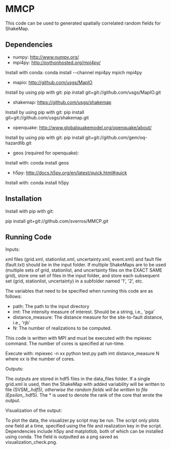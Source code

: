 # MMCP

This code can be used to generated spatially correlated random fields for ShakeMap. 


Dependencies
------------
  * numpy:  http://www.numpy.org/
  * mpi4py: http://pythonhosted.org/mpi4py/ 

Install with conda: conda install --channel mpi4py mpich mpi4py 

  * mapio:  http://github.com/usgs/MapIO 

Install by using pip with git: pip install git+git://github.com/usgs/MapIO.git

  * shakemap: https://github.com/usgs/shakemap

Install by using pip with git: pip install git+git://github.com/usgs/shakemap.git

  * openquake: http://www.globalquakemodel.org/openquake/about/

Install by using pip with git: pip install git+git://github.com/gem/oq-hazardlib.git

  * geos (required for openquake):

Install with: conda install geos

  * h5py: http://docs.h5py.org/en/latest/quick.html#quick

Install with: conda install h5py


Installation
------------

Install with pip with git:
        
pip install git+git://github.com/sverros/MMCP.git


Running Code
------------

Inputs:

xml files (grid.xml, stationlist.xml, uncertainty.xml, event.xml) and fault file (fault.txt) should be in the input folder. 
If multiple ShakeMaps are to be used (multiple sets of grid, stationlist, and uncertainty files on the EXACT SAME grid), store one set
of files in the input folder, and store each subsequent set (grid, stationlist, uncertainty) in a subfolder named '1', '2', etc.

The variables that need to be specified when running this code are as follows:
    
  * path: The path to the input directory
  * imt: The intensity measure of interest. Should be a string, i.e., 'pga'
  * distance_measure: The distance measure for the site-to-fault distance, i.e., 'rjb'
  * N: The number of realizations to be computed.

This code is written with MPI and must be executed with the mpiexec command. The number of cores is specified at run-time.

Execute with: mpiexec -n xx python test.py path imt distance_measure N
where xx is the number of cores.

Outputs:

The outputs are stored in hdf5 files in the data_files folder. If a single grid.xml is used, then the ShakeMap with added variability will be written to file (SVSM_*.hdf5), otherwise the random fields will be written to file (Epsilon_*.hdf5). The * is used to denote the rank of the core that wrote the output.

Visualization of the output:

To plot the data, the visualizer.py script may be run. The script only plots one field at a time, specified using the file and realization key in the script. Dependencies include h5py and matplotlob, both of which can be installed using conda. The field is outputted as a png saved as visualization_check.png.


 
